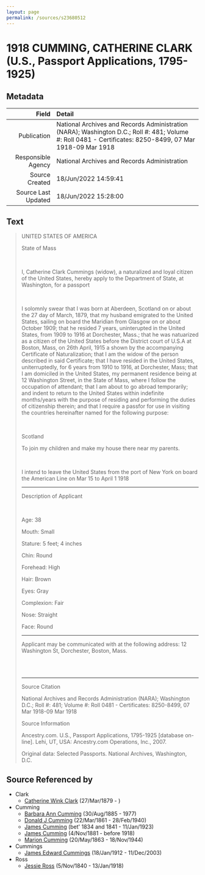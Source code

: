 ```yaml
---
layout: page
permalink: /sources/s23680512
---
```


# 1918 CUMMING, CATHERINE CLARK (U.S., Passport Applications, 1795-1925)

## Metadata

Field | Detail
---:|:---
Publication | National Archives and Records Administration (NARA); Washington D.C.; Roll #: 481; Volume #: Roll 0481 - Certificates: 8250-8499, 07 Mar 1918-09 Mar 1918
Responsible Agency | National Archives and Records Administration
Source Created | 18/Jun/2022 14:59:41
Source Last Updated | 18/Jun/2022 15:28:00

## Text

> UNITED STATES OF AMERICA
>
> State of Mass
>
> <br/>
>
> I, Catherine Clark Cummings (widow), a naturalized and loyal citizen of the United States, hereby apply to the Department of State, at Washington, for a passport
>
> <br/>
>
> I solomnly swear that I was born at Aberdeen, Scotland on or about the 27 day of March, 1879, that my husband emigrated to the United States, sailing on board the Maridian from Glasgow on or about October 1909; that he resided 7 years, uninterupted in the United States, from 1909 to 1916 at Dorchester, Mass.; that he was natuarized as a citizen of the United States before the District court of U.S.A at Boston, Mass, on 26th April, 1915 a shown by the accompanying Certificate of Naturalization; that I am the widow of the person described in said Certificate; that I have resided in the United States, uniterruptedly, for 6 years from 1910 to 1916, at Dorchester, Mass; that I am domiciled in the United States, my permanent residence being at 12 Washington Street, in the State of Mass, where I follow the occupation of attendant; that I am about to go abroad temporarily; and indent to return to the United States within indefinite months/years with the purpose of residing and performing the duties of citizenship therein; and that I require a passfor for use in visiting the countries hereinafter named for the following purpose:
>
> <br/>
>
> Scotland
>
> To join my children and make my house there near my parents.
>
> <br/>
>
> I intend to leave the United States from the port of New York on board the American Line on Mar 15 to April 1 1918
>
> ___
>
> Description of Applicant
>
> <br/>
>
> Age: 38
>
> Mouth: Small
>
> Stature: 5 feet; 4 inches
>
> Chin: Round
>
> Forehead: High
>
> Hair: Brown
>
> Eyes: Gray
>
> Complexion: Fair
>
> Nose: Straight
>
> Face: Round
>
> ___
>
> Applicant may be communicated with at the following address: 12 Washington St, Dorchester, Boston, Mass.
>
> <br/>
>
> <br/>
>
> ---
>
> Source Citation
>
> National Archives and Records Administration (NARA); Washington D.C.; Roll #: 481; Volume #: Roll 0481 - Certificates: 8250-8499, 07 Mar 1918-09 Mar 1918
>
> Source Information
>
> Ancestry.com. U.S., Passport Applications, 1795-1925 [database on-line]. Lehi, UT, USA: Ancestry.com Operations, Inc., 2007.
>
> Original data: Selected Passports. National Archives, Washington, D.C.
>

## Source Referenced by

* Clark
  * [Catherine Wink Clark](../people/@35162161@-catherine-wink-clark-b1879-3-27-d.md) (27/Mar/1879 - )
* Cumming
  * [Barbara Ann Cumming](../people/@57039529@-barbara-ann-cumming-b1885-8-30-d1977.md) (30/Aug/1885 - 1977)
  * [Donald J Cumming](../people/@20465544@-donald-j-cumming-b1861-3-22-d1940-2-28.md) (22/Mar/1861 - 28/Feb/1940)
  * [James Cumming](../people/@66384942@-james-cumming-b1834~1841-d1923-1-11.md) (bet' 1834 and 1841 - 11/Jan/1923)
  * [James Cumming](../people/@64418166@-james-cumming-b1881-11-4-d1918.md) (4/Nov/1881 - before 1918)
  * [Marion Cumming](../people/@59851647@-marion-cumming-b1863-5-20-d1944-11-18.md) (20/May/1863 - 18/Nov/1944)
* Cummings
  * [James Edward Cummings](../people/@5591850@-james-edward-cummings-b1912-1-18-d2003-12-11.md) (18/Jan/1912 - 11/Dec/2003)
* Ross
  * [Jessie Ross](../people/@60546968@-jessie-ross-b1840-11-5-d1918-1-13.md) (5/Nov/1840 - 13/Jan/1918)
